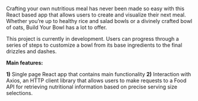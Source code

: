 Crafting your own nutritious meal has never been made so easy with this React based app that allows users to create and visualize their next meal. Whether you’re up to healthy rice and salad bowls or a divinely crafted bowl of oats, Build Your Bowl has a lot to offer.

This project is currently in development. Users can progress through a series of steps to customize a bowl from its base ingredients to the final drizzles and dashes.

**Main features:**

**1)** Single page React app that contains main functionality
**2)** Interaction with Axios, an HTTP client library that allows users to make requests to a Food API for retrieving nutritional information based on precise serving size selections.

